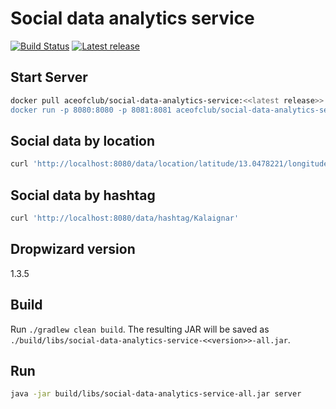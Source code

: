 # Social data analytics service

[![Build Status](https://travis-ci.org/AceOfClub/social-data-analytics-service.svg?branch=master)](https://travis-ci.org/AceOfClub/social-data-analytics-service)
[![Latest release](https://img.shields.io/github/release/AceOfClub/social-data-analytics-service.svg)](https://github.com/AceOfClub/social-data-analytics-service/releases)


## Start Server

```bash
docker pull aceofclub/social-data-analytics-service:<<latest release>>
docker run -p 8080:8080 -p 8081:8081 aceofclub/social-data-analytics-service:<<latest release>>
```

## Social data by location

```bash
curl 'http://localhost:8080/data/location/latitude/13.0478221/longitude/80.0685838/radius/100'
```

## Social data by hashtag

```bash
curl 'http://localhost:8080/data/hashtag/Kalaignar'
```

## Dropwizard version

1.3.5

## Build

Run `./gradlew clean build`. The resulting JAR will be saved as `./build/libs/social-data-analytics-service-<<version>>-all.jar`.


## Run

```bash
java -jar build/libs/social-data-analytics-service-all.jar server
```
